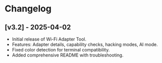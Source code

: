 # Changelog

## [v3.2] - 2025-04-02
- Initial release of Wi-Fi Adapter Tool.
- Features: Adapter details, capability checks, hacking modes, AI mode.
- Fixed color detection for terminal compatibility.
- Added comprehensive README with troubleshooting.
